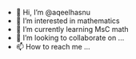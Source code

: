 - 👋 Hi, I’m @aqeelhasnu
- 👀 I’m interested in mathematics 
- 🌱 I’m currently learning MsC math 
- 💞️ I’m looking to collaborate on ...
- 📫 How to reach me ...

<!---
aqeelhasnu/aqeelhasnu is a ✨ special ✨ repository because its `README.md` (this file) appears on your GitHub profile.
You can click the Preview link to take a look at your changes.
--->
